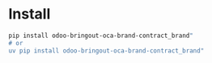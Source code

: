 # Install

```bash
pip install odoo-bringout-oca-brand-contract_brand"
# or
uv pip install odoo-bringout-oca-brand-contract_brand"
```
